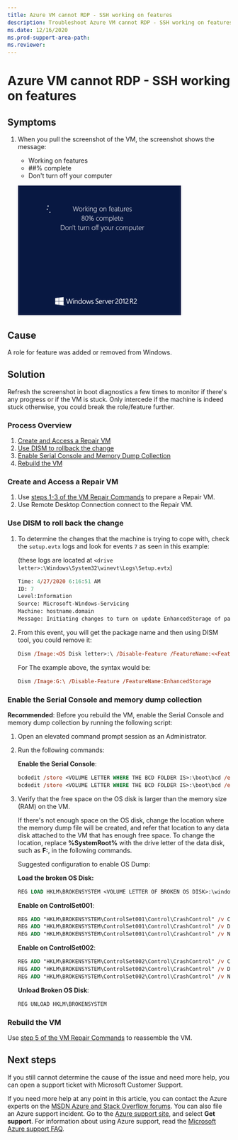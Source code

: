 ```yaml
---
title: Azure VM cannot RDP - SSH working on features
description: Troubleshoot Azure VM cannot RDP - SSH working on features.
ms.date: 12/16/2020
ms.prod-support-area-path: 
ms.reviewer: 
---
```


# Azure VM cannot RDP - SSH working on features

## Symptoms

1. When you pull the screenshot of the VM, the screenshot shows the message:

   - Working on features
   - ##% complete
   - Don't turn off your computer

   ![Error messages](./media/azure-vm-cannot-rdp-ssh-working-features/1-error.png)

## Cause

A role for feature was added or removed from Windows.

## Solution

Refresh the screenshot in boot diagnostics a few times to monitor if there's any progress or if the VM is stuck. Only intercede if the machine is indeed stuck otherwise, you could break the role/feature further.

### Process Overview

1. [Create and Access a Repair VM](#1)
2. [Use DISM to rollback the change](#2)
3. [Enable Serial Console and Memory Dump Collection](#3)
4. [Rebuild the VM](#4)

### Create and Access a Repair VM<a id="1"></a>

1. Use [steps 1-3 of the VM Repair Commands](https://docs.microsoft.com/azure/virtual-machines/troubleshooting/repair-windows-vm-using-azure-virtual-machine-repair-commands#repair-process-example) to prepare a Repair VM.
2. Use Remote Desktop Connection connect to the Repair VM.

### Use DISM to roll back the change<a id="2"></a>

1. To determine the changes that the machine is trying to cope with, check the `setup.evtx` logs and look for events `7` as seen in this example:

   (these logs are located at `<drive letter>:\Windows\System32\winevt\Logs\Setup.evtx`)

   ```ps
   Time: 4/27/2020 6:16:51 AM
   ID: 7
   Level:Information
   Source: Microsoft-Windows-Servicing
   Machine: hostname.domain
   Message: Initiating changes to turn on update EnhancedStorage of package Enhanced Storage. Client id: DISM Package Manager Provider.
   ```

2. From this event, you will get the package name and then using DISM tool, you could remove it:

   ```ps
   Dism /Image:<OS Disk letter>:\ /Disable-Feature /FeatureName:<<Feature to remove>>
   ```

   For The example above, the syntax would be:

   ```ps
   Dism /Image:G:\ /Disable-Feature /FeatureName:EnhancedStorage
   ```

### Enable the Serial Console and memory dump collection<a id="3"></a>

**Recommended**: Before you rebuild the VM, enable the Serial Console and memory dump collection by running the following script:

1. Open an elevated command prompt session as an Administrator.
1. Run the following commands:

   **Enable the Serial Console**:

   ```ps
   bcdedit /store <VOLUME LETTER WHERE THE BCD FOLDER IS>:\boot\bcd /ems {<BOOT LOADER IDENTIFIER>} ON 
   bcdedit /store <VOLUME LETTER WHERE THE BCD FOLDER IS>:\boot\bcd /emssettings EMSPORT:1 EMSBAUDRATE:115200
   ```

1. Verify that the free space on the OS disk is larger than the memory size (RAM) on the VM.

   If there's not enough space on the OS disk, change the location where the memory dump file will be created, and refer that location to any data disk attached to the VM that has enough free space. To change the location, replace **%SystemRoot%** with the drive letter of the data disk, such as **F:**, in the following commands.

   Suggested configuration to enable OS Dump:

    **Load the broken OS Disk:**

   ```ps
   REG LOAD HKLM\BROKENSYSTEM <VOLUME LETTER OF BROKEN OS DISK>:\windows\system32\config\SYSTEM 
   ```

   **Enable on ControlSet001**:

   ```ps
   REG ADD "HKLM\BROKENSYSTEM\ControlSet001\Control\CrashControl" /v CrashDumpEnabled /t REG_DWORD /d 1 /f 
   REG ADD "HKLM\BROKENSYSTEM\ControlSet001\Control\CrashControl" /v DumpFile /t REG_EXPAND_SZ /d "%SystemRoot%\MEMORY.DMP" /f 
   REG ADD "HKLM\BROKENSYSTEM\ControlSet001\Control\CrashControl" /v NMICrashDump /t REG_DWORD /d 1 /f
   ```

   **Enable on ControlSet002**:

   ```ps
   REG ADD "HKLM\BROKENSYSTEM\ControlSet002\Control\CrashControl" /v CrashDumpEnabled /t REG_DWORD /d 1 /f 
   REG ADD "HKLM\BROKENSYSTEM\ControlSet002\Control\CrashControl" /v DumpFile /t REG_EXPAND_SZ /d "%SystemRoot%\MEMORY.DMP" /f 
   REG ADD "HKLM\BROKENSYSTEM\ControlSet002\Control\CrashControl" /v NMICrashDump /t REG_DWORD /d 1 /f
   ```

   **Unload Broken OS Disk**:

   ```ps
   REG UNLOAD HKLM\BROKENSYSTEM
   ```

### Rebuild the VM<a id="4"></a>

Use [step 5 of the VM Repair Commands](https://docs.microsoft.com/azure/virtual-machines/troubleshooting/repair-windows-vm-using-azure-virtual-machine-repair-commands#repair-process-example) to reassemble the VM.

## Next steps

If you still cannot determine the cause of the issue and need more help, you can open a support ticket with Microsoft Customer Support.

If you need more help at any point in this article, you can contact the Azure experts on the [MSDN Azure and Stack Overflow forums](https://azure.microsoft.com/support/forums/). You can also file an Azure support incident. Go to the [Azure support site](https://azure.microsoft.com/support/options/), and select **Get support**. For information about using Azure support, read the [Microsoft Azure support FAQ](https://azure.microsoft.com/support/faq/).
